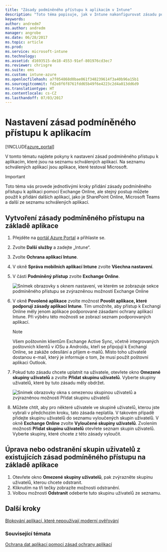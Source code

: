 ```yaml
---
title: "Zásady podmíněného přístupu k aplikacím v Intune"
description: "Toto téma popisuje, jak v Intune nakonfigurovat zásadu podmíněného přístupu k aplikacím."
keywords: 
author: andredm7
ms.author: andredm
manager: angrobe
ms.date: 06/28/2017
ms.topic: article
ms.prod: 
ms.service: microsoft-intune
ms.technology: 
ms.assetid: d1693515-de18-4553-91ef-801976cd3ec7
ms.reviewer: chrisgre
ms.suite: ems
ms.custom: intune-azure
ms.openlocfilehash: a7f054868d0bae061f348239614f3a40b96a15b1
ms.sourcegitcommit: fd2e8f6f8761fdd65b49f6e4223c2d4a013dd6d9
ms.translationtype: HT
ms.contentlocale: cs-CZ
ms.lasthandoff: 07/03/2017
---
```

# <a name="set-up-app-based-conditional-access-policies"></a>Nastavení zásad podmíněného přístupu k aplikacím

[!INCLUDE[azure_portal](./includes/azure_portal.md)]

V tomto tématu najdete pokyny k nastavení zásad podmíněného přístupu k aplikacím, které jsou na seznamu schválených aplikací. Na seznamu schválených aplikací jsou aplikace, které testoval Microsoft.

> [!IMPORTANT]
> Toto téma vás provede jednotlivými kroky přidání zásady podmíněného přístupu k aplikaci pomocí Exchange Online, ale stejný postup můžete použít k přidání dalších aplikací, jako je SharePoint Online, Microsoft Teams a další ze seznamu schválených aplikací.

## <a name="to-create-an-app-based-conditional-access-policy"></a>Vytvoření zásady podmíněného přístupu na základě aplikace
1.  Přejděte na [portál Azure Portal](https://portal.azure.com) a přihlaste se.

2.  Zvolte **Další služby** a zadejte „Intune“.

3.  Zvolte **Ochrana aplikací Intune**.

4.  V okně **Správa mobilních aplikací Intune** zvolte **Všechna nastavení**.

5.  V části **Podmíněný přístup** zvolte **Exchange Online**.

    ![Snímek obrazovky s oknem nastavení, ve kterém se zobrazuje sekce podmíněného přístupu se zvýrazněnou možností Exchange Online](./media/MAM-conditional-access-1.png)

6. V okně **Povolené aplikace** zvolte možnost **Povolit aplikace, které podporují zásady aplikací Intune**. Tím umožníte, aby přístup k Exchangi Online měly jenom aplikace podporované zásadami ochrany aplikací Intune. Při výběru této možnosti se zobrazí seznam podporovaných aplikací.

    > [!NOTE]
    > Všem poštovním klientům Exchange Active Sync, včetně integrovaných poštovních klientů v iOSu a Androidu, kteří se připojují k Exchangi Online, se zakáže odesílání a příjem e-mailů. Místo toho uživatelé dostanou e-mail, který je informuje o tom, že musí použít poštovní aplikaci Outlook.

7. Pokud tuto zásadu chcete uplatnit na uživatele, otevřete okno **Omezené skupiny uživatelů** a zvolte **Přidat skupinu uživatelů**. Vyberte skupiny uživatelů, které by tuto zásadu měly obdržet.

    ![Snímek obrazovky okna s omezenou skupinou uživatelů a zvýrazněnou možností Přidat skupinu uživatelů](./media/mam-ca-add-user-group.png)

8. Můžete chtít, aby pro některé uživatele ve skupině uživatelů, kterou jste vybrali v předchozím kroku, tato zásada neplatila. V takovém případě přidejte skupinu uživatelů do seznamu vyloučených skupin uživatelů. V okně **Exchange Online** zvolte **Vyloučené skupiny uživatelů**. Zvolením možnosti **Přidat skupinu uživatelů** otevřete seznam skupin uživatelů. Vyberte skupiny, které chcete z této zásady vyloučit.

## <a name="to-modify-or-delete-user-groups-from-an-existing-app-based-ca-policy"></a>Úprava nebo odstranění skupin uživatelů z existujících zásad podmíněného přístupu na základě aplikace

1. Otevřete okno **Omezené skupiny uživatelů**, pak zvýrazněte skupinu uživatelů, kterou chcete odstranit.
2. Kliknutím na tři tečky zobrazíte možnosti odstranění.
3. Volbou možnosti **Odstranit** odeberte tuto skupinu uživatelů ze seznamu.

## <a name="next-steps"></a>Další kroky
[Blokování aplikací, které nepoužívají moderní ověřování](app-modern-authentication-block.md)

### <a name="see-also"></a>Související témata

[Ochrana dat aplikací pomocí zásad ochrany aplikací](app-protection-policies.md)
